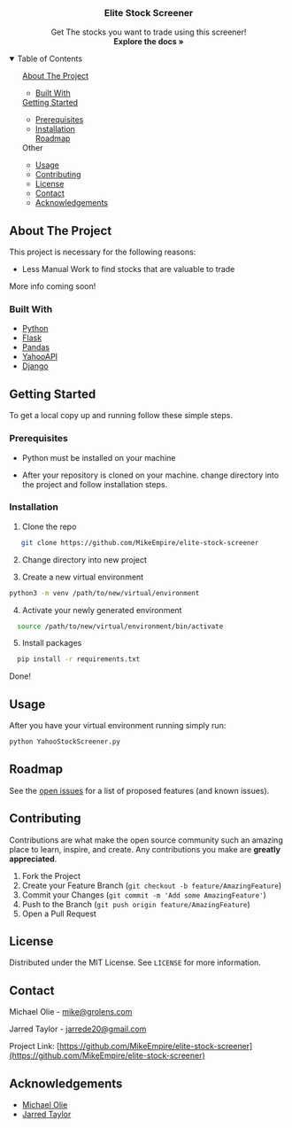 <!--
*** Thanks for checking out the Best-README-Template. If you have a suggestion
*** that would make this better, please fork the repo and create a pull request
*** or simply open an issue with the tag "enhancement".
*** Thanks again! Now go create something AMAZING! : D
***
***
***
*** To avoid retyping too much info. Do a search and replace for the following:
*** github_username, repo_name, twitter_handle, email, project_title, project_description
-->

<!-- PROJECT SHIELDS -->
<!--
*** I'm using markdown "reference style" links for readability.
*** Reference links are enclosed in brackets [ ] instead of parentheses ( ).
*** See the bottom of this document for the declaration of the reference variables
*** for contributors-url, forks-url, etc. This is an optional, concise syntax you may use.
*** https://www.markdownguide.org/basic-syntax/#reference-style-links
-->

<!-- PROJECT LOGO -->
<br />
<p align="center">

  <h3 align="center">Elite Stock Screener</h3>

  <p align="center">
    Get The stocks you want to trade using this screener!
    <br />
    <a><strong>Explore the docs »</strong></a>
  </p>
</p>

<!-- TABLE OF CONTENTS -->
<details open="open">
  <summary>Table of Contents</summary>
  <ol>
    <a href="#about-the-project">About The Project</a>
    <ul>
        <li><a href="#built-with">Built With</a></li>
    </ul>
    <a href="#getting-started">Getting Started</a>
    <ul>
        <li><a href="#prerequisites">Prerequisites</a></li>
        <li><a href="#installation">Installation</a></li>
        <a href="#roadmap">Roadmap</a>
    </ul>
    <a>Other</a>
    <ul>
        <li><a href="#usage">Usage</a></li>
        <li><a href="#contributing">Contributing</a></li>
        <li><a href="#license">License</a></li>
        <li><a href="#contact">Contact</a></li>
        <li><a href="#acknowledgements">Acknowledgements</a></li>
  </ol>
</details>

<!-- ABOUT THE PROJECT -->

## About The Project

This project is necessary for the following reasons:

- Less Manual Work to find stocks that are valuable to trade

More info coming soon!

### Built With

- [Python](https://docs.python.org/3/)
- [Flask](https://flask.palletsprojects.com/en/1.1.x/)
- [Pandas](https://pandas.pydata.org/)
- [YahooAPI](https://algotrading101.com/learn/yahoo-finance-api-guide/)
- [Django](https://www.djangoproject.com/)

<!-- GETTING STARTED -->

## Getting Started

To get a local copy up and running follow these simple steps.

### Prerequisites

- Python must be installed on your machine

- After your repository is cloned on your machine. change directory into the project and follow installation steps.

### Installation

1. Clone the repo

```sh
   git clone https://github.com/MikeEmpire/elite-stock-screener
```

2. Change directory into new project

3. Create a new virtual environment

```sh
python3 -m venv /path/to/new/virtual/environment
```

4. Activate your newly generated environment

```sh
  source /path/to/new/virtual/environment/bin/activate
```

5. Install packages

```sh
  pip install -r requirements.txt
```

Done!

<!-- USAGE EXAMPLES -->

## Usage

After you have your virtual environment running simply run:

```bash
python YahooStockScreener.py
```

<!-- ROADMAP -->

## Roadmap

See the [open issues](https://github.com/GroLensInc/metrc_selenium/issues) for a list of proposed features (and known issues).

<!-- CONTRIBUTING -->

## Contributing

Contributions are what make the open source community such an amazing place to learn, inspire, and create. Any contributions you make are **greatly appreciated**.

1. Fork the Project
2. Create your Feature Branch (`git checkout -b feature/AmazingFeature`)
3. Commit your Changes (`git commit -m 'Add some AmazingFeature'`)
4. Push to the Branch (`git push origin feature/AmazingFeature`)
5. Open a Pull Request

<!-- LICENSE -->

## License

Distributed under the MIT License. See `LICENSE` for more information.

<!-- CONTACT -->

## Contact

Michael Olie - mike@grolens.com

Jarred Taylor - jarrede20@gmail.com

Project Link: [https://github.com/MikeEmpire/elite-stock-screener](https://github.com/MikeEmpire/elite-stock-screener)

<!-- ACKNOWLEDGEMENTS -->

## Acknowledgements

- [Michael Olie]()
- [Jarred Taylor]()
